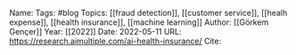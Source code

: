 Name: 
Tags: #blog
Topics: [[fraud detection]], [[customer service]], [[healh expense]], [[health insurance]], [[machine learning]]
Author: [[Görkem Gençer]]
Year: [[2022]]
Date: 2022-05-11
URL: https://research.aimultiple.com/ai-health-insurance/
Cite: 